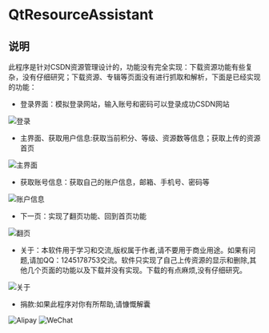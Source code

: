# QtResourceAssistant

## 说明
此程序是针对CSDN资源管理设计的，功能没有完全实现：下载资源功能有些复杂，没有仔细研究；下载资源、专辑等页面没有进行抓取和解析，下面是已经实现的功能：

* 登录界面：模拟登录网站，输入账号和密码可以登录成功CSDN网站

![登录](https://github.com/xdd1990/QtResourceAssistant/blob/master/QtResourceAssistant/Resources/%E7%99%BB%E5%BD%95%E7%95%8C%E9%9D%A2.png)


* 主界面、获取用户信息:获取当前积分、等级、资源数等信息；获取上传的资源首页

![主界面](https://github.com/xdd1990/QtResourceAssistant/blob/master/QtResourceAssistant/Resources/%E9%A6%96%E9%A1%B5.png)


* 获取账号信息：获取自己的账户信息，邮箱、手机号、密码等

![账户信息](https://github.com/xdd1990/QtResourceAssistant/blob/master/QtResourceAssistant/Resources/%E8%B4%A6%E6%88%B7%E4%BF%A1%E6%81%AF.png)


* 下一页：实现了翻页功能、回到首页功能

![翻页](https://github.com/xdd1990/QtResourceAssistant/blob/master/QtResourceAssistant/Resources/%E4%B8%8B%E4%B8%80%E9%A1%B5.png)


* 关于：本软件用于学习和交流,版权属于作者,请不要用于商业用途。如果有问题,请加QQ：1245178753交流。软件只实现了自己上传资源的显示和删除,其他几个页面的功能以及下载并没有实现。下载的有点麻烦,没有仔细研究。

![关于](https://github.com/xdd1990/QtResourceAssistant/blob/master/QtResourceAssistant/Resources/%E5%85%B3%E4%BA%8E.png)


* 捐款:如果此程序对你有所帮助,请慷慨解囊

![Alipay](https://github.com/xdd1990/QtResourceAssistant/blob/master/QtResourceAssistant/Resources/alipay.jpg)
![WeChat](https://github.com/xdd1990/QtResourceAssistant/blob/master/QtResourceAssistant/Resources/wechat.png)
